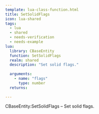 ```yaml
---
template: lua-class-function.html
title: SetSolidFlags
icon: lua-shared
tags:
  - lua
  - shared
  - needs-verification
  - needs-example
lua:
  library: CBaseEntity
  function: SetSolidFlags
  realm: shared
  description: "Set solid flags."
  
  arguments:
    - name: "flags"
      type: number
  returns:
    
---
```


<div class="lua__search__keywords">
CBaseEntity:SetSolidFlags &#x2013; Set solid flags.
</div>
